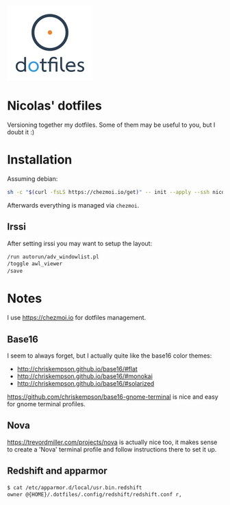 ![Logo](logo_200.png "Logo")

# Nicolas' dotfiles

Versioning together my dotfiles. Some of them may be useful to you, but I doubt
it :)

# Installation

Assuming debian:

```bash
sh -c "$(curl -fsLS https://chezmoi.io/get)" -- init --apply --ssh nicdumz
```

Afterwards everything is managed via `chezmoi`.

## Irssi

After setting irssi you may want to setup the layout:

```bash
/run autorun/adv_windowlist.pl
/toggle awl_viewer
/save
```

# Notes

I use https://chezmoi.io for dotfiles management.

## Base16

I seem to always forget, but I actually quite like the base16 color themes:

-   http://chriskempson.github.io/base16/#flat
-   http://chriskempson.github.io/base16/#monokai
-   http://chriskempson.github.io/base16/#solarized

https://github.com/chriskempson/base16-gnome-terminal is nice and easy for gnome
terminal profiles.

## Nova

https://trevordmiller.com/projects/nova is actually nice too, it makes sense to
create a 'Nova' terminal profile and follow instructions there to set it up.

## Redshift and apparmor

```
$ cat /etc/apparmor.d/local/usr.bin.redshift
owner @{HOME}/.dotfiles/.config/redshift/redshift.conf r,
```
